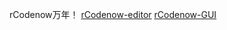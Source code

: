 rCodenow万年！
[rCodenow-editor](https://rc.40code.com)
[rCodenow-GUI](https://github.com/rCodenow/rCodenow-gui)
